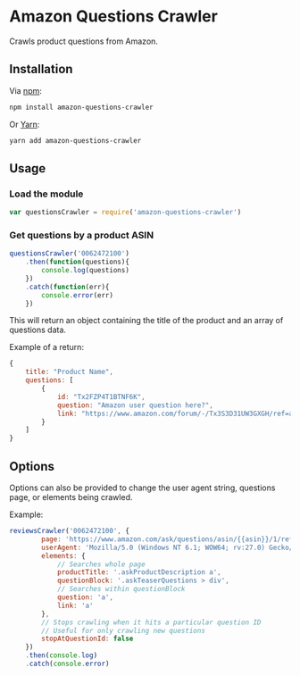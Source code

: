 # Amazon Questions Crawler

Crawls product questions from Amazon.

## Installation

Via [npm](https://www.npmjs.com/):

```bash
npm install amazon-questions-crawler
```

Or [Yarn](https://yarnpkg.com/):

```bash
yarn add amazon-questions-crawler
```

## Usage

### Load the module

```javascript
var questionsCrawler = require('amazon-questions-crawler')
```

### Get questions by a product ASIN

```javascript
questionsCrawler('0062472100')
	.then(function(questions){
		console.log(questions)
	})
	.catch(function(err){
		console.error(err)
	})
```

This will return an object containing the title of the product and an array of questions data.

Example of a return:

```javascript
{
	title: "Product Name",
	questions: [
		{
			id: "Tx2FZP4T1BTNF6K",
			question: "Amazon user question here?",
			link: "https://www.amazon.com/forum/-/Tx3S3D31UW3GXGH/ref=ask_ql_ql_al_hza?asin=B00LB33S0Y"
		}
	]
}
```

## Options

Options can also be provided to change the user agent string, questions page, or elements being crawled.

Example:

```javascript
reviewsCrawler('0062472100', {
		page: 'https://www.amazon.com/ask/questions/asin/{{asin}}/1/ref=ask_ql_psf_ql_hza?sort=SUBMIT_DATE',
		userAgent: 'Mozilla/5.0 (Windows NT 6.1; WOW64; rv:27.0) Gecko/20100101 Firefox/27.0',
		elements: {
			// Searches whole page
			productTitle: '.askProductDescription a',
			questionBlock: '.askTeaserQuestions > div',
			// Searches within questionBlock
			question: 'a',
			link: 'a'
		},
		// Stops crawling when it hits a particular question ID
		// Useful for only crawling new questions
		stopAtQuestionId: false
	})
	.then(console.log)
	.catch(console.error)
```
